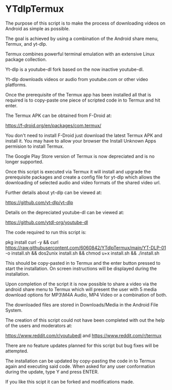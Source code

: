 # YTdlpTermux

The purpose of this script is to make the process of downloading videos on Android as simple as possible.

The goal is achieved by using a combination of the Android share menu, Termux, and yt-dlp.


Termux combines powerful terminal emulation with an extensive Linux package
collection.

Yt-dlp is a youtube-dl fork based on the now inactive youtube-dl.

Yt-dlp downloads videos or audio from youtube.com or other video platforms.


Once the prerequisite of the Termux app has been installed all that is required is to copy-paste one piece of scripted code in to Termux and hit enter.

The Termux APK can be obtained from F-Droid at:

https://f-droid.org/en/packages/com.termux/

You don't need to install F-Droid just download the latest Termux APK and install it. You may have to allow your browser the Install Unknown Apps permision to install Termux.

The Google Play Store version of Termux is now depreciated and is no longer supported.

Once this script is executed via Termux it will install and upgrade the prerequisite packages and create a config file for yt-dlp which allows the downloading of selected audio and video formats of the shared video url.

Further details about yt-dlp can be viewed at:

https://github.com/yt-dlp/yt-dlp

Details on the depreciated youtube-dl can be viewed at:

https://github.com/ytdl-org/youtube-dl


The code required to run this script is:

pkg install curl -y && curl https://raw.githubusercontent.com/6060842/YTdlpTermux/main/YT-DLP-01 -o install.sh && dos2unix install.sh && chmod u+x install.sh && ./install.sh

This should be copy-pasted in to Termux and the enter button pressed to start the installation. On screen instructions will be displayed during the installation.

Upon completion of the script it is now possible to share a video via the android share menu to Termux which will present the user with 5 media download options for MP3\M4A Audio, MP4 Video or a combination of both.

The downloaded files are stored in Downloads/Media in the Android File System.


The creation of this script could not have been completed with out the help of the users and moderators at:

https://www.reddit.com/r/youtubedl and https://www.reddit.com/r/termux

There are no feature updates planned for this script but bug fixes will be attempted.

The installation can be updated by copy-pasting the code in to Termux again and executing said code.  When asked for any user conformation during the update, type Y and press ENTER.

If you like this scipt it can be forked and modifications made.
